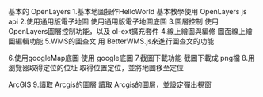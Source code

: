 基本的 OpenLayers
1.基本地圖操作HelloWorld    基本教學使用 OpenLayers js api
2.使用通用版電子地圖		使用通用版電子地圖底圖
3.圖層控制			        使用 OpenLayers圖層控制功能，以及 ol-ext擴充套件
4.線上繪圖與編修		    圖面線上繪圖編輯功能
5.WMS的圖查文   		    用 BetterWMS.js來進行圖查文的功能

6.使用googleMap底圖         使用 google底圖
7.截圖下載功能              截圖下載成 png檔
8.用瀏覽器取得定位的位址    取得位置定位，並將地圖移至定位

ArcGIS
9.讀取 Arcgis的圖層         讀取 Arcgis的圖層，並設定彈出視窗